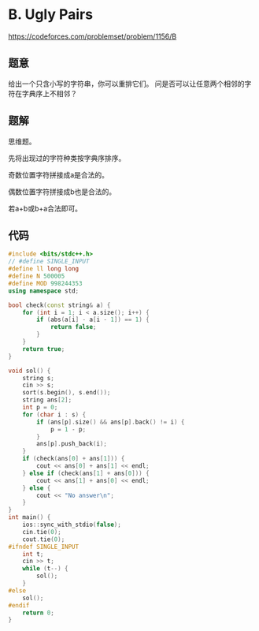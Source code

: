 # B. Ugly Pairs

https://codeforces.com/problemset/problem/1156/B

## 题意

给出一个只含小写的字符串，你可以重排它们。
问是否可以让任意两个相邻的字符在字典序上不相邻？

## 题解

思维题。

先将出现过的字符种类按字典序排序。

奇数位置字符拼接成a是合法的。

偶数位置字符拼接成b也是合法的。

若a+b或b+a合法即可。

## 代码

``` cpp
#include <bits/stdc++.h>
// #define SINGLE_INPUT
#define ll long long
#define N 500005
#define MOD 998244353
using namespace std;

bool check(const string& a) {
    for (int i = 1; i < a.size(); i++) {
        if (abs(a[i] - a[i - 1]) == 1) {
            return false;
        }
    }
    return true;
}

void sol() {
    string s;
    cin >> s;
    sort(s.begin(), s.end());
    string ans[2];
    int p = 0;
    for (char i : s) {
        if (ans[p].size() && ans[p].back() != i) {
            p = 1 - p;
        }
        ans[p].push_back(i);
    }
    if (check(ans[0] + ans[1])) {
        cout << ans[0] + ans[1] << endl;
    } else if (check(ans[1] + ans[0])) {
        cout << ans[1] + ans[0] << endl;
    } else {
        cout << "No answer\n";
    }
}
int main() {
    ios::sync_with_stdio(false);
    cin.tie(0);
    cout.tie(0);
#ifndef SINGLE_INPUT
    int t;
    cin >> t;
    while (t--) {
        sol();
    }
#else
    sol();
#endif
    return 0;
}
```